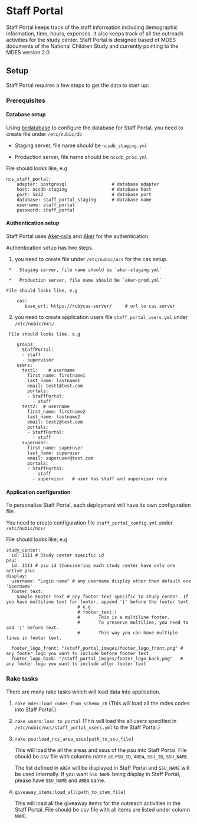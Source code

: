 Staff Portal
============

Staff Portal keeps track of the staff information including demographic information, time, hours, expenses. It also keeps track of all the outreach activities for the study center. Staff Portal is designed based of MDES documents of the National Children Study and currently pointing to the MDES version 2.0

Setup
-----

Staff Portal requires a few steps to get the data to start up:

### Prerequisites

#### Database setup 
Using [bcdatabase][] to configure the database for Staff Portal, you need to create file under `/etc/nubic/db`

   [bcdatabase]: https://github.com/NUBIC/bcdatabase/blob/master/README.markdown

*    Staging server, file name should be `ncsdb_staging.yml`

*    Production server, file name should be `ncsdb_prod.yml`

File should looks like, e.g

    ncs_staff_portal:
        adapter: postgresql                 # database adapter
        host: ncsdb-staging                 # database host
        port: 5432                          # database port
        database: staff_portal_staging      # database name
        username: staff_portal
        password: staff_portal
    
#### Authentication setup
Staff Portal uses [Aker-rails][] and [Aker][] for the authentication.

[Aker-rails]: https://github.com/NUBIC/aker-rails/blob/rails3/README.md
[Aker]: http://rubydoc.info/github/NUBIC/aker/master/file/README.md
            
Authentication setup has two steps.

1.    you need to create file under `/etc/nubic/ncs` for the cas setup.

     *   Staging server, file name should be `aker-staging.yml`

     *   Production server, file name should be `aker-prod.yml`

    File should looks like, e.g
        
        cas:
           base_url: https://rubycas-server/     # url to cas server
                  
2.    you need to create application users file `staff_portal_users.yml` under `/etc/nubic/ncs/`
        
     File should looks like, e.g

        groups: 
          StaffPortal: 
          - staff
          - supervisor
        users: 
          test1:    # username 
            first_name: firstname1
            last_name: lastname1
            email: test1@test.com
            portals: 
            - StaffPortal: 
              - staff
          test2:  # username 
            first_name: firstname2
            last_name: lastname2
            email: test2@test.com
            portals: 
            - StaffPortal: 
              - staff
          superuser:
            first_name: superuser
            last_name: superuser
            email: superuser@test.com
            portals: 
            - StaffPortal: 
              - staff
              - supervisor   # user has staff and supervisor role
        
#### Application configuration
To personalize Staff Portal, each deployment will have its own configuration file. 
    
You need to create configuration file `staff_portal_config.yml` under `/etc/nubic/ncs/`

File should looks like, e.g

    study_center:
      id: 1111 # Study center specific id
    psu:
      id: 1111 # psu id (Considering each study center have only one active psu)
    display:
      username: "Login name" # any username display other then default one 'Username'
      footer_text: 
        Sample Footer Text # any footer text specific to study center. If you have multiline text for footer, append '|' before the footer text
                               # e.g 
                               # footer_text:|
                               #       This is a multiline footer.
                               #       To preserve multiline, you need to add '|' before text.
                               #       This way you can have multiple lines in footer text.   
        
      footer_logo_front: "/staff_portal_images/footer_logo_front.png" # any footer logo you want to include before footer text
      footer_logo_back: "/staff_portal_images/footer_logo_back.png"   # any footer logo you want to include after footer text
            
### Rake tasks
There are many rake tasks which will load data into application.

1.    `rake mdes:load_codes_from_schema_20` (This will load all the mdes codes into Staff Portal.)

2.    `rake users:load_to_portal` (This will load the all users specified in `/etc/nubic/ncs/staff_portal_users.yml` to the Staff Portal.)

3.    `rake psu:load_ncs_area_ssus[path_to_ssu_file]`

      This will load the all the areas and ssus of the psu into Staff Portal. File should be csv file with columns name as `PSU_ID`, `AREA`, `SSU_ID`, `SSU_NAME`.

      The list defined in `AREA` will be displayed in Staff Portal and `SSU_NAME` will be used internally. If you want `SSU_NAME` being display in Staff Portal, please have `SSU_NAME` and `AREA` same.
      
4.    `giveaway_items:load_all[path_to_item_file]`

      This will load all the giveaway items for the outreach activities in the Staff Portal. File should be csv file with all items are listed under column `NAME`.
        
        
            
                
        